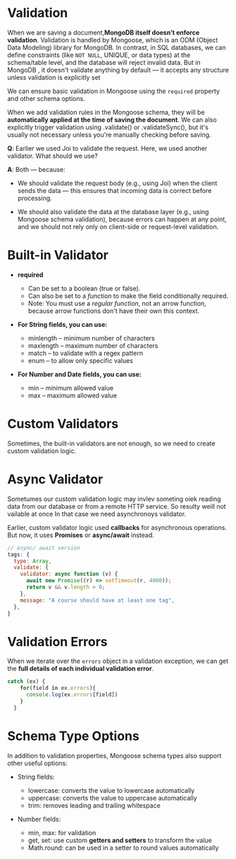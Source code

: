 # Validation

When we are saving a document,**MongoDB itself doesn’t enforce validation**. Validation is handled by Mongoose, which is an ODM (Object Data Modeling) library for MongoDB. In contrast, in SQL databases, we can define constraints (like `NOT NULL`, UNIQUE, or data types) at the schema/table level, and the database will reject invalid data. But in MongoDB , it doesn't validate anything by default — it accepts any structure unless validation is explicitly set

We can ensure basic validation in Mongoose using the `required` property and other schema options.

When we add validation rules in the Mongoose schema, they will be **automatically applied at the time of saving the document**.
We can also explicitly trigger validation using .validate() or .validateSync(), but it's usually not necessary unless you're manually checking before saving.

**Q**: Earlier we used Joi to validate the request. Here, we used another validator. What should we use?

**A**: Both — because:

- We should validate the request body (e.g., using Joi) when the client sends the data — this ensures that incoming data is correct before processing.

- We should also validate the data at the database layer (e.g., using Mongoose schema validation), because errors can happen at any point, and we should not rely only on client-side or request-level validation.

# Built-in Validator

- **required**

  - Can be set to a boolean (true or false).
  - Can also be set to a _function_ to make the field conditionally required.
  - Note: You must use a _regular function_, not an arrow function, because arrow functions don't have their own this context.

- **For String fields, you can use:**

  - minlength – minimum number of characters
  - maxlength – maximum number of characters
  - match – to validate with a regex pattern
  - enum – to allow only specific values

- **For Number and Date fields, you can use:**

  - min – minimum allowed value
  - max – maximum allowed value

# Custom Validators

Sometimes, the built-in validators are not enough, so we need to create custom validation logic.

# Async Validator

Sometumes our custom validation logic may invlev someting oiek reading data from our database or from a remote HTTP service. So resulty weill not vailable at once In that case we need asynchronoys validator.

Earlier, custom validator logic used **callbacks** for asynchronous operations. But now, it uses **Promises** or **async/await** instead.

```javascript
// async/ await version
tags: {
  type: Array,
  validate: {
    validator: async function (v) {
      await new Promise((r) => setTimeout(r, 4000));
      return v && v.length > 0;
    },
    message: "A course should have at least one tag",
  },
}
```

# Validation Errors

When we iterate over the `errors` object in a validation exception, we can get the **full details of each individual validation error**.

```javascript
catch (ex) {
    for(field in ex.errors){
      console.log(ex.errors[field])
    }
  }
```

# Schema Type Options

In addition to validation properties, Mongoose schema types also support other useful options:

- String fields:

  - lowercase: converts the value to lowercase automatically
  - uppercase: converts the value to uppercase automatically
  - trim: removes leading and trailing whitespace

- Number fields:

  - min, max: for validation
  - get, set: use custom **getters and setters** to transform the value
  - Math.round: can be used in a setter to round values automatically
